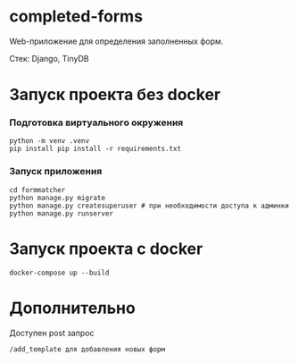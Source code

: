 # completed-forms
Web-приложение для определения заполненных форм.

Стек: Django, TinyDB

# Запуск проекта без docker

### Подготовка виртуального окружения
```
python -m venv .venv
pip install pip install -r requirements.txt

```
### Запуск приложения
```
cd formmatcher
python manage.py migrate
python manage.py createsuperuser # при необходимости доступа к админки
python manage.py runserver
```

# Запуск проекта с docker
```
docker-compose up --build
```


# Дополнительно
Доступен post запрос 

```
/add_template для добавления новых форм
```
